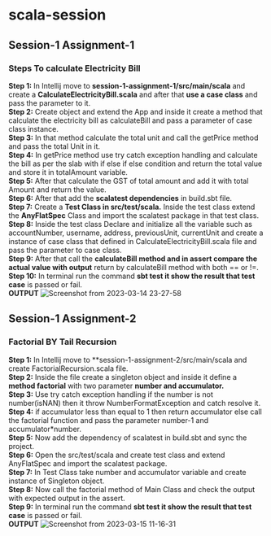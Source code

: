 # scala-session
## Session-1 Assignment-1
### Steps To calculate Electricity Bill

**Step 1:** In Intellij move to **session-1-assignment-1/src/main/scala** and create a **CalculateElectricityBill.scala** and after that **use a case class** and pass the parameter to it.          
**Step 2:** Create object and extend the App and inside it create a method that calculate the electricity bill as calculateBill and pass a parameter of case class instance.     
**Step 3:** In that method calculate the total unit and call the getPrice method and pass the total Unit in it.    
**Step 4:** In getPrice method use try catch exception handling and calculate the bill as per the slab with if else if else condition and return the total value and store it in totalAmount variable.        
**Step 5:** After that calculate the GST of total amount and add it with total Amount and return the value.      
**Step 6:** After that add the **scalatest dependencies** in build.sbt file.     
**Step 7:** Create a **Test Class in src/test/scala.** Inside the test class extend the **AnyFlatSpec** Class and import the scalatest package in that test class. **Step 8:** Inside the test class Declare and initialize all the variable such as accountNumber, username, address, previousUnit, currentUnit and  create a instance of case class that defined in CalculateElectricityBill.scala file and pass the parameter to case class.     
**Step 9:** After that call the **calculateBill method and in assert compare the actual value with output** return by calculateBill method with both == or !=.
**Step 10:** In terminal run the command **sbt test it show the result that test case** is passed or fail.      
**OUTPUT**
![Screenshot from 2023-03-14 23-27-58](https://user-images.githubusercontent.com/124979629/225095813-67d85a90-3619-44a8-8480-e416bcbd33c6.png)


## Session-1 Assignment-2
### Factorial BY Tail Recursion
**Step 1:** In Intellij move to **session-1-assignment-2/src/main/scala and create FactorialRecursion.scala file.     
**Step 2:** Inside the file create a singleton object and inside it define a **method factorial** with two parameter **number and accumulator.**    
**Step 3:** Use try catch exception handling if the number is not number(isNAN) then it throw NumberFormatException and catch resolve it.    
**Step 4:** if accumulator less than equal to 1 then return accumulator else call the factorial function and pass the parameter number-1 and accumulator*number.     
**Step 5:** Now add the dependency of scalatest in build.sbt and sync the project.     
**Step 6:** Open the src/test/scala and create test class and extend AnyFlatSpec and import the scalatest package.    
**Step 7:** In Test Class take number and accumulator variable and create instance of Singleton object.    
**Step 8:** Now call the factorial method of Main Class and check the output with expected output in the assert.    
**Step 9:** In terminal run the command **sbt test it show the result that test case** is passed or fail.       
**OUTPUT**
![Screenshot from 2023-03-15 11-16-31](https://user-images.githubusercontent.com/124979629/225222361-80faecfd-176c-48be-8059-0c058eb4eec6.png)

